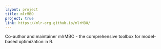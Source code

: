 ```yaml
---
layout: project
title: mlrMBO
project: true
link: https://mlr-org.github.io/mlrMBO/
---
```

Co-author and maintainer mlrMBO - the comprehensive toolbox for model-based optimization in R.
